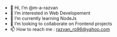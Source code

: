 - 👋 Hi, I’m @m-a-razvan
- 👀 I’m interested in Web Developement
- 🌱 I’m currently learning NodeJs
- 💞️ I’m looking to collaborate on Frontend projects
- 📫 How to reach me : razvan_ro96@yahoo.com

<!---
m-a-razvan/m-a-razvan is a ✨ special ✨ repository because its `README.md` (this file) appears on your GitHub profile.
You can click the Preview link to take a look at your changes.
--->
